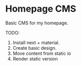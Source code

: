 # Homepage CMS

Basic CMS for my homepage.

TODO:

1. Install next + material.
2. Create basic design.
3. Move content from static io
4. Render static version
